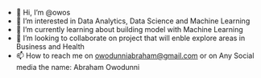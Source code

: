 - 👋 Hi, I’m @owos
- 👀 I’m interested in Data Analytics, Data Science and Machine Learning 
- 🌱 I’m currently learning about building model with Machine Learning
- 💞️ I’m looking to collaborate on project that will enble explore areas in Business and Health
- 📫 How to reach me on owodunniabraham@gmail.com or on Any Social media the name: Abraham Owodunni

<!---
owos/owos is a ✨ special ✨ repository because its `README.md` (this file) appears on your GitHub profile.
You can click the Preview link to take a look at your changes.
--->
